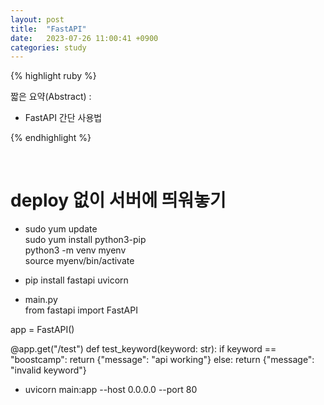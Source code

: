 ```yaml
---
layout: post
title:  "FastAPI"
date:   2023-07-26 11:00:41 +0900
categories: study
---
```







{% highlight ruby %}


짧은 요약(Abstract) :    
* FastAPI 간단 사용법  


{% endhighlight %}  

<br/>

# deploy 없이 서버에 띄워놓기  

* sudo yum update  
sudo yum install python3-pip   
python3 -m venv myenv  
source myenv/bin/activate  

* pip install fastapi uvicorn  
* main.py  
from fastapi import FastAPI

app = FastAPI()

@app.get("/test")
def test_keyword(keyword: str):
    if keyword == "boostcamp":
        return {"message": "api working"}
    else:
        return {"message": "invalid keyword"}


* uvicorn main:app --host 0.0.0.0 --port 80

